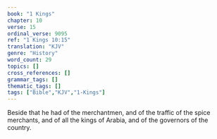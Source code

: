 ```yaml
---
book: "1 Kings"
chapter: 10
verse: 15
ordinal_verse: 9095
ref: "1 Kings 10:15"
translation: "KJV"
genre: "History"
word_count: 29
topics: []
cross_references: []
grammar_tags: []
thematic_tags: []
tags: ["Bible","KJV","1-Kings"]
---
```

Beside that he had of the merchantmen, and of the traffic of the spice merchants, and of all the kings of Arabia, and of the governors of the country.
